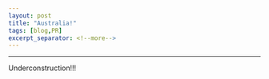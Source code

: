 ```yaml
---
layout: post
title: "Australia!"
tags: [blog,PR]
excerpt_separator: <!--more-->
---
```


---
Underconstruction!!!
<!--more-->
